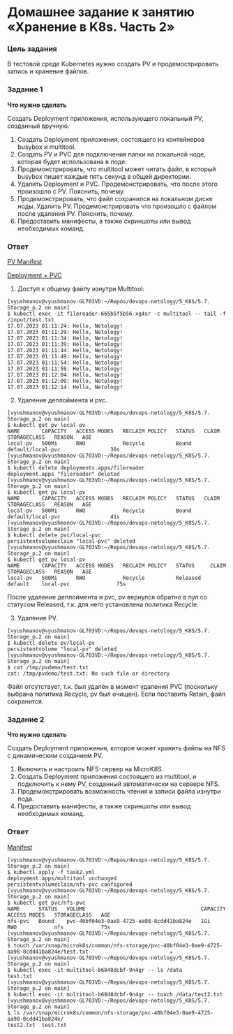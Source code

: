 # Домашнее задание к занятию «Хранение в K8s. Часть 2»

### Цель задания

В тестовой среде Kubernetes нужно создать PV и продемострировать запись и хранение файлов.

### Задание 1

**Что нужно сделать**

Создать Deployment приложения, использующего локальный PV, созданный вручную.

1. Создать Deployment приложения, состоящего из контейнеров busybox и multitool.
2. Создать PV и PVC для подключения папки на локальной ноде, которая будет использована в поде.
3. Продемонстрировать, что multitool может читать файл, в который busybox пишет каждые пять секунд в общей директории.
4. Удалить Deployment и PVC. Продемонстрировать, что после этого произошло с PV. Пояснить, почему.
5. Продемонстрировать, что файл сохранился на локальном диске ноды. Удалить PV.  Продемонстрировать что произошло с файлом после удаления PV. Пояснить, почему.
6. Предоставить манифесты, а также скриншоты или вывод необходимых команд.

### Ответ

[PV Manifest](task1_pv.yml)

[Deployment + PVC](task1.yml)

1. Доступ к общему файлу изнутри Multitool:

```shell
[vyushmanov@vyushmanov-GL703VD:~/Repos/devops-netology/5_K8S/5.7. Storage_p.2 on main]
$ kubectl exec -it filereader-665b5f5b56-xg4sr -c multitool -- tail -f /input/test.txt
17.07.2023 01:11:24: Hello, Netology!
17.07.2023 01:11:29: Hello, Netology!
17.07.2023 01:11:34: Hello, Netology!
17.07.2023 01:11:39: Hello, Netology!
17.07.2023 01:11:44: Hello, Netology!
17.07.2023 01:11:49: Hello, Netology!
17.07.2023 01:11:54: Hello, Netology!
17.07.2023 01:11:59: Hello, Netology!
17.07.2023 01:12:04: Hello, Netology!
17.07.2023 01:12:09: Hello, Netology!
17.07.2023 01:12:14: Hello, Netology!
```

2. Удаление деплоймента и pvc.

```shell
[vyushmanov@vyushmanov-GL703VD:~/Repos/devops-netology/5_K8S/5.7. Storage_p.2 on main]
$ kubectl get pv local-pv                                                                       
NAME       CAPACITY   ACCESS MODES   RECLAIM POLICY   STATUS   CLAIM     STORAGECLASS   REASON   AGE
local-pv   500Mi      RWO            Recycle          Bound    default/local-pvc                30s
[vyushmanov@vyushmanov-GL703VD:~/Repos/devops-netology/5_K8S/5.7. Storage_p.2 on main]
$ kubectl delete deployments.apps/filereader                                          
deployment.apps "filereader" deleted
[vyushmanov@vyushmanov-GL703VD:~/Repos/devops-netology/5_K8S/5.7. Storage_p.2 on main]
$ kubectl get pv local-pv                                                                       
NAME       CAPACITY   ACCESS MODES   RECLAIM POLICY   STATUS   CLAIM    STORAGECLASS   REASON   AGE
local-pv   500Mi      RWO            Recycle          Bound    default/local-pvc                41s
[vyushmanov@vyushmanov-GL703VD:~/Repos/devops-netology/5_K8S/5.7. Storage_p.2 on main]
$ kubectl delete pvc/local-pvc                                                                  
persistentvolumeclaim "local-pvc" deleted
[vyushmanov@vyushmanov-GL703VD:~/Repos/devops-netology/5_K8S/5.7. Storage_p.2 on main]
$ kubectl get pv local-pv                                                                       
NAME       CAPACITY   ACCESS MODES   RECLAIM POLICY   STATUS     CLAIM      STORAGECLASS   REASON   AGE
local-pv   500Mi      RWO            Recycle          Released   default    local-pvc               75s
```

После удаление деплоймента и pvc, pv вернулся обратно в пул со статусом Released, т.к. для него установлена политика Recycle.

3. Удаление PV.

```shell
[vyushmanov@vyushmanov-GL703VD:~/Repos/devops-netology/5_K8S/5.7. Storage_p.2 on main]
$ kubectl delete pv/local-pv                                                              
persistentvolume "local-pv" deleted
[vyushmanov@vyushmanov-GL703VD:~/Repos/devops-netology/5_K8S/5.7. Storage_p.2 on main]
$ cat /tmp/pvdemo/test.txt                        
cat: /tmp/pvdemo/test.txt: No such file or directory
```

Файл отсутствует, т.к. был удалён в момент удаления PVC (поскольку выбрана политика Recycle, pv был очищен). Если поставить Retain, файл сохранится.

### Задание 2

**Что нужно сделать**

Создать Deployment приложения, которое может хранить файлы на NFS с динамическим созданием PV.

1. Включить и настроить NFS-сервер на MicroK8S.
2. Создать Deployment приложения состоящего из multitool, и подключить к нему PV, созданный автоматически на сервере NFS.
3. Продемонстрировать возможность чтения и записи файла изнутри пода. 
4. Предоставить манифесты, а также скриншоты или вывод необходимых команд.

### Ответ

[Manifest](task2.yml)

```shell
[vyushmanov@vyushmanov-GL703VD:~/Repos/devops-netology/5_K8S/5.7. Storage_p.2 on main]
$ kubectl apply -f task2.yml                                                           
deployment.apps/multitool unchanged
persistentvolumeclaim/nfs-pvc configured
[vyushmanov@vyushmanov-GL703VD:~/Repos/devops-netology/5_K8S/5.7. Storage_p.2 on main]
$ kubectl get pvc/nfs-pvc                                                              
NAME      STATUS   VOLUME                                     CAPACITY   ACCESS MODES   STORAGECLASS   AGE
nfs-pvc   Bound    pvc-40bf04e3-0ae9-4725-aa98-8cdd41ba824e   1Gi        RWO            nfs            75s
[vyushmanov@vyushmanov-GL703VD:~/Repos/devops-netology/5_K8S/5.7. Storage_p.2 on main]
$ touch /var/snap/microk8s/common/nfs-storage/pvc-40bf04e3-0ae9-4725-aa98-8cdd41ba824e/test.txt                          ✭
[vyushmanov@vyushmanov-GL703VD:~/Repos/devops-netology/5_K8S/5.7. Storage_p.2 on main]
$ kubectl exec -it multitool-b6848dcbf-9n4gr -- ls /data                               
test.txt
[vyushmanov@vyushmanov-GL703VD:~/Repos/devops-netology/5_K8S/5.7. Storage_p.2 on main]
$ kubectl exec -it multitool-b6848dcbf-9n4gr -- touch /data/test2.txt                  
[vyushmanov@vyushmanov-GL703VD:~/Repos/devops-netology/5_K8S/5.7. Storage_p.2 on main]
$ ls /var/snap/microk8s/common/nfs-storage/pvc-40bf04e3-0ae9-4725-aa98-8cdd41ba824e/   
test2.txt  test.txt
```